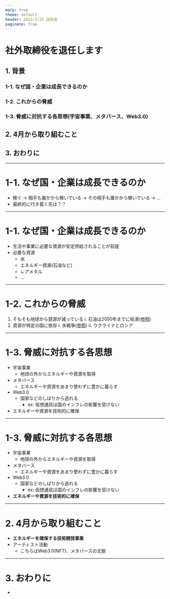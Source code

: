 ```yaml
---
marp: true
theme: default
header: 2022/3/25 送別会
paginate: true
---
```


# 社外取締役を退任します

## 1. 背景
### 1-1. なぜ国・企業は成長できるのか
### 1-2. これからの脅威
### 1-3. 脅威に対抗する各思想(宇宙事業、メタバース、Web3.0)
## 2. 4月から取り組むこと
## 3. おわりに

---
# 1-1. なぜ国・企業は成長できるのか

- 稼ぐ → 相手も誰かから稼いでいる → その相手も誰かから稼いでいる → ...
- 最終的に行き着く先は？？

---
# 1-1. なぜ国・企業は成長できるのか

- 生活や事業に必要な資源が安定供給されることが前提
- 必要な資源
    - 水
    - エネルギー資源(石油など)
    - レアメタル
    - ...

---
# 1-2. これからの脅威

1. そもそも地球から資源が減っている
    i. 石油は2050年までに枯渇([参照](https://www.amazon.co.jp/gp/product/B0915SS2H6/ref=ppx_yo_dt_b_d_asin_title_o02?ie=UTF8&psc=1))
2. 資源が特定の国に依存
    i. 水戦争([参照](https://diamond.jp/articles/-/264883?page=2))
    ii. ウクライナとロシア

---
# 1-3. 脅威に対抗する各思想

- 宇宙事業
    - 地球の外からエネルギーや資源を取得
- メタバース
    - エネルギーや資源をあまり使わずに豊かに暮らす
- Web3.0
    - 国家などのしばりから逃れる
        - ex: 仮想通貨は国のインフレの影響を受けない
- エネルギーや資源を技術的に確保

---
# 1-3. 脅威に対抗する各思想

- 宇宙事業
    - 地球の外からエネルギーや資源を取得
- メタバース
    - エネルギーや資源をあまり使わずに豊かに暮らす
- Web3.0
    - 国家などのしばりから逃れる
        - ex: 仮想通貨は国のインフレの影響を受けない
- **エネルギーや資源を技術的に確保**

---

# 2. 4月から取り組むこと

- **エネルギーを確保する技術開発事業**
- アーティスト活動
    - こちらはWeb3.0(NFT)、メタバースの文脈

---

# 3. おわりに

- 

